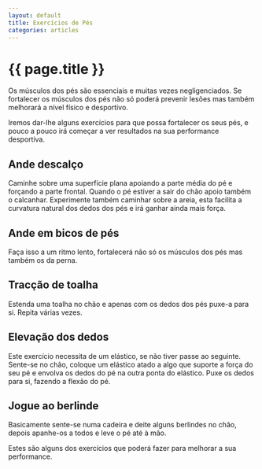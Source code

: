 ```yaml
---
layout: default
title: Exercícios de Pés
categories: articles
---
```


# {{ page.title }}

Os músculos dos pés são essenciais e muitas vezes negligenciados. Se fortalecer os músculos dos pés não só poderá prevenir lesões mas também melhorará a nível físico e desportivo.

Iremos dar-lhe alguns exercícios para que possa fortalecer os seus pés, e pouco a pouco irá começar a ver resultados na sua performance desportiva.

## Ande descalço

Caminhe sobre uma superfície plana apoiando a parte média do pé e forçando a parte frontal. Quando o pé estiver a sair do chão apoio também o calcanhar. Experimente também caminhar sobre a areia, esta facilita a curvatura natural dos dedos dos pés e irá ganhar ainda mais força.

## Ande em bicos de pés

Faça isso a um ritmo lento, fortalecerá não só os músculos dos pés mas também os da perna.

## Tracção de toalha

Estenda uma toalha no chão e apenas com os dedos dos pés puxe-a para si. Repita várias vezes.

## Elevação dos dedos

Este exercício necessita de um elástico, se não tiver passe ao seguinte. Sente-se no chão, coloque um elástico atado a algo que suporte a força do seu pé e envolva os dedos do pé na outra ponta do elástico. Puxe os dedos para si, fazendo a flexão do pé.

## Jogue ao berlinde

Basicamente sente-se numa cadeira e deite alguns berlindes no chão, depois apanhe-os a todos e leve o pé até à mão.

Estes são alguns dos exercícios que poderá fazer para melhorar a sua performance.

